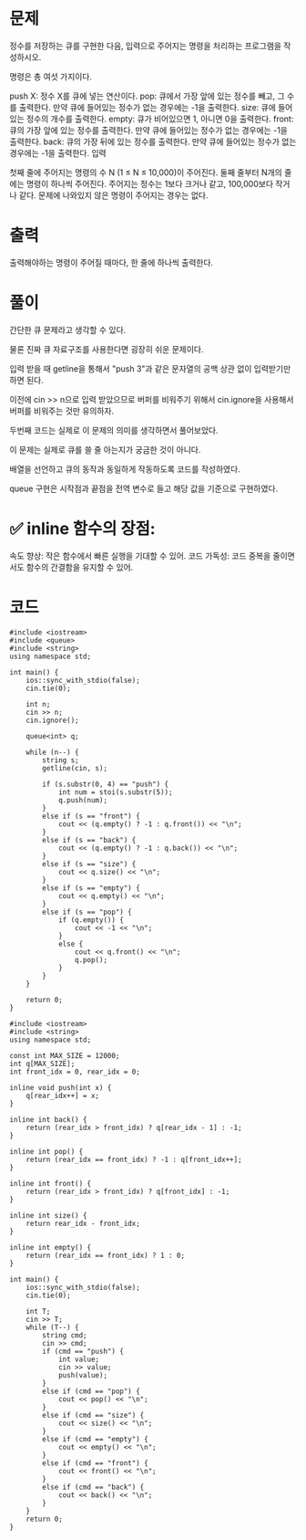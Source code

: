 # 문제

정수를 저장하는 큐를 구현한 다음, 입력으로 주어지는 명령을 처리하는 프로그램을 작성하시오.

명령은 총 여섯 가지이다.

push X: 정수 X를 큐에 넣는 연산이다.
pop: 큐에서 가장 앞에 있는 정수를 빼고, 그 수를 출력한다. 만약 큐에 들어있는 정수가 없는 경우에는 -1을 출력한다.
size: 큐에 들어있는 정수의 개수를 출력한다.
empty: 큐가 비어있으면 1, 아니면 0을 출력한다.
front: 큐의 가장 앞에 있는 정수를 출력한다. 만약 큐에 들어있는 정수가 없는 경우에는 -1을 출력한다.
back: 큐의 가장 뒤에 있는 정수를 출력한다. 만약 큐에 들어있는 정수가 없는 경우에는 -1을 출력한다.
입력

첫째 줄에 주어지는 명령의 수 N (1 ≤ N ≤ 10,000)이 주어진다. 둘째 줄부터 N개의 줄에는 명령이 하나씩 주어진다. 주어지는 정수는 1보다 크거나 같고, 100,000보다 작거나 같다. 문제에 나와있지 않은 명령이 주어지는 경우는 없다.

# 출력

출력해야하는 명령이 주어질 때마다, 한 줄에 하나씩 출력한다.

# 풀이

간단한 큐 문제라고 생각할 수 있다.

물론 진짜 큐 자료구조를 사용한다면 굉장히 쉬운 문제이다.

입력 받을 때 getline을 통해서 "push 3"과 같은 문자열의 공백 상관 없이 입력받기만 하면 된다.

이전에 cin >> n으로 입력 받았으므로 버퍼를 비워주기 위해서 cin.ignore을 사용해서 버퍼를 비워주는 것만 유의하자.

두번째 코드는 실제로 이 문제의 의미를 생각하면서 풀어보았다.

이 문제는 실제로 큐를 쓸 줄 아는지가 궁금한 것이 아니다.

배열을 선언하고 큐의 동작과 동일하게 작동하도록 코드를 작성하였다.

queue 구현은 시작점과 끝점을 전역 변수로 들고 해당 값을 기준으로 구현하였다.

# ✅ inline 함수의 장점:

속도 향상: 작은 함수에서 빠른 실행을 기대할 수 있어.
코드 가독성: 코드 중복을 줄이면서도 함수의 간결함을 유지할 수 있어.
 
# 코드

```
#include <iostream>
#include <queue>
#include <string>
using namespace std;

int main() {
    ios::sync_with_stdio(false);
    cin.tie(0);

    int n;
    cin >> n;
    cin.ignore();

    queue<int> q;

    while (n--) {
        string s;
        getline(cin, s);

        if (s.substr(0, 4) == "push") {
            int num = stoi(s.substr(5));
            q.push(num);
        }
        else if (s == "front") {
            cout << (q.empty() ? -1 : q.front()) << "\n";
        }
        else if (s == "back") {
            cout << (q.empty() ? -1 : q.back()) << "\n";
        }
        else if (s == "size") {
            cout << q.size() << "\n";
        }
        else if (s == "empty") {
            cout << q.empty() << "\n";
        }
        else if (s == "pop") {
            if (q.empty()) {
                cout << -1 << "\n";
            }
            else {
                cout << q.front() << "\n";
                q.pop();
            }
        }
    }

    return 0;
}
 ```

```
#include <iostream>
#include <string>
using namespace std;

const int MAX_SIZE = 12000;
int q[MAX_SIZE];
int front_idx = 0, rear_idx = 0;

inline void push(int x) {
    q[rear_idx++] = x;
}

inline int back() {
    return (rear_idx > front_idx) ? q[rear_idx - 1] : -1;
}

inline int pop() {
    return (rear_idx == front_idx) ? -1 : q[front_idx++];
}

inline int front() {
    return (rear_idx > front_idx) ? q[front_idx] : -1;
}

inline int size() {
    return rear_idx - front_idx;
}

inline int empty() {
    return (rear_idx == front_idx) ? 1 : 0;
}

int main() {
    ios::sync_with_stdio(false);
    cin.tie(0);

    int T;
    cin >> T;
    while (T--) {
        string cmd;
        cin >> cmd;
        if (cmd == "push") {
            int value;
            cin >> value;
            push(value);
        }
        else if (cmd == "pop") {
            cout << pop() << "\n";
        }
        else if (cmd == "size") {
            cout << size() << "\n";
        }
        else if (cmd == "empty") {
            cout << empty() << "\n";
        }
        else if (cmd == "front") {
            cout << front() << "\n";
        }
        else if (cmd == "back") {
            cout << back() << "\n";
        }
    }
    return 0;
}
```